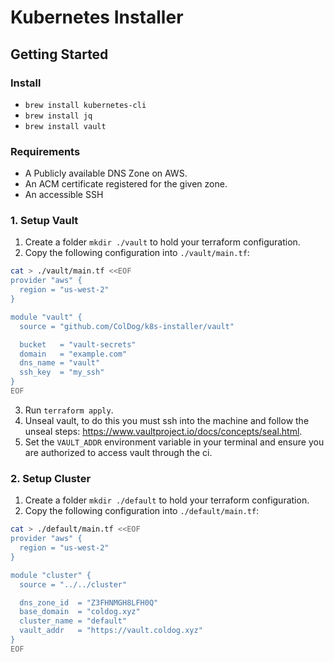 # Kubernetes Installer

## Getting Started

### Install

- `brew install kubernetes-cli`
- `brew install jq`
- `brew install vault`

### Requirements

- A Publicly available DNS Zone on AWS.
- An ACM certificate registered for the given zone.
- An accessible SSH

### 1. Setup Vault

1. Create a folder `mkdir ./vault` to hold your terraform configuration.
2. Copy the following configuration into `./vault/main.tf`:

```bash
cat > ./vault/main.tf <<EOF
provider "aws" {
  region = "us-west-2"
}

module "vault" {
  source = "github.com/ColDog/k8s-installer/vault"

  bucket   = "vault-secrets"
  domain   = "example.com"
  dns_name = "vault"
  ssh_key  = "my_ssh"
}
EOF
```

3. Run `terraform apply`.
4. Unseal vault, to do this you must ssh into the machine and follow the unseal steps: https://www.vaultproject.io/docs/concepts/seal.html.
5. Set the `VAULT_ADDR` environment variable in your terminal and ensure you are authorized to access vault through the ci.

### 2. Setup Cluster

1. Create a folder `mkdir ./default` to hold your terraform configuration.
2. Copy the following configuration into `./default/main.tf`:

```bash
cat > ./default/main.tf <<EOF
provider "aws" {
  region = "us-west-2"
}

module "cluster" {
  source = "../../cluster"

  dns_zone_id  = "Z3FHNMGH8LFH0Q"
  base_domain  = "coldog.xyz"
  cluster_name = "default"
  vault_addr   = "https://vault.coldog.xyz"
}
EOF
```